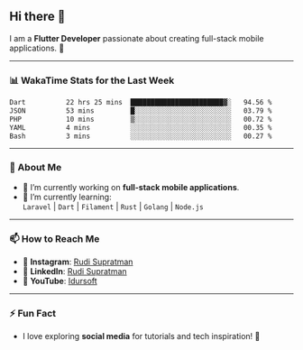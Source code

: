 ## Hi there 👋

I am a **Flutter Developer** passionate about creating full-stack mobile applications. 🚀

---

### 📊 WakaTime Stats for the Last Week
<!--START_SECTION:waka-->

```txt
Dart          22 hrs 25 mins  ███████████████████████▓░   94.56 %
JSON          53 mins         █░░░░░░░░░░░░░░░░░░░░░░░░   03.79 %
PHP           10 mins         ▒░░░░░░░░░░░░░░░░░░░░░░░░   00.72 %
YAML          4 mins          ░░░░░░░░░░░░░░░░░░░░░░░░░   00.35 %
Bash          3 mins          ░░░░░░░░░░░░░░░░░░░░░░░░░   00.27 %
```

<!--END_SECTION:waka-->

---

### 🌱 About Me
- 🔭 I’m currently working on **full-stack mobile applications**.
- 🌱 I’m currently learning:  
  `Laravel` | `Dart` | `Filament` | `Rust` | `Golang` | `Node.js`

---

### 📫 How to Reach Me
- 💬 **Instagram**: [Rudi Supratman](https://www.instagram.com/rudisupratman97)  
- 💼 **LinkedIn**: [Rudi Supratman](https://www.linkedin.com/in/rudi-supratman-324233281)  
- 🎥 **YouTube**: [Idursoft](https://www.youtube.com/@adde5863)

---

### ⚡ Fun Fact
- I love exploring **social media** for tutorials and tech inspiration! 🎥
